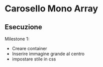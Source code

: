 Carosello Mono Array
===
## Esecuzione

Milestone 1:
- Creare container
- Inserire immagine grande al centro
- impostare stile in css